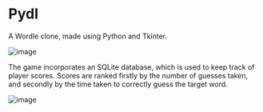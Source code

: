 # Pydl
 A Wordle clone, made using Python and Tkinter.

![image](https://user-images.githubusercontent.com/83663539/225167353-fbb79de1-5330-443f-b51a-290171957a16.png)

The game incorporates an SQLite database, which is used to keep track of player scores. Scores are ranked firstly by the number of guesses taken, and secondly by the time taken to correctly guess the target word. 

![image](https://user-images.githubusercontent.com/83663539/225167422-24ea23df-eb08-476f-a03a-6eed643941a6.png)
